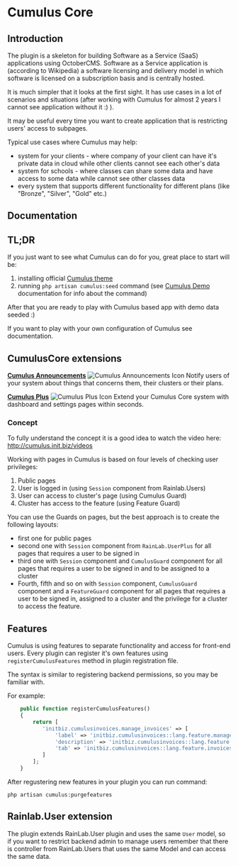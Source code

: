 # Cumulus Core

## Introduction
The plugin is a skeleton for building Software as a Service (SaaS) applications using OctoberCMS. Software as a Service application is (according to Wikipedia) a software licensing and delivery model in which software is licensed on a subscription basis and is centrally hosted.

It is much simpler that it looks at the first sight. It has use cases in a lot of scenarios and situations (after working with Cumulus for almost 2 years I cannot see application without it :) ).

It may be useful every time you want to create application that is restricting users' access to subpages.

Typical use cases where Cumulus may help:

* system for your clients - where company of your client can have it's private data in cloud while other clients cannot see each other's data
* system for schools - where classes can share some data and have access to some data while cannot see other classes data
* every system that supports different functionality for different plans (like "Bronze", "Silver", "Gold" etc.)

## Documentation

## TL;DR
If you just want to see what Cumulus can do for you, great place to start will be:
1. installing official [Cumulus theme](https://octobercms.com/theme/initbiz-cumulus)
1. running `php artisan cumulus:seed` command (see [Cumulus Demo]() documentation for info about the command)

After that you are ready to play with Cumulus based app with demo data seeded :)

If you want to play with your own configuration of Cumulus see documentation.

## CumulusCore extensions
**[Cumulus Announcements](https://octobercms.com/plugin/initbiz-cumulusannouncements)**
![Cumulus Announcements Icon](https://octobercms.com/storage/app/uploads/public/5b0/ed4/66c/thumb_9923_64_64_0_0_auto.png)
Notify users of your system about things that concerns them, their clusters or their plans.

**[Cumulus Plus](https://octobercms.com/plugin/initbiz-cumulusplus)**
![Cumulus Plus Icon](https://octobercms.com/storage/app/uploads/public/5b2/a0e/2d7/thumb_10080_64_64_0_0_auto.png)
Extend your Cumulus Core system with dashboard and settings pages within seconds.

### Concept
To fully understand the concept it is a good idea to watch the video here: <a href="http://cumulus.init.biz/videos">http://cumulus.init.biz/videos</a>

Working with pages in Cumulus is based on four levels of checking user privileges:

1. Public pages
1. User is logged in (using `Session` component from Rainlab.Users)
1. User can access to cluster's page (using Cumulus Guard)
1. Cluster has access to the feature (using Feature Guard)

You can use the Guards on pages, but the best approach is to create the following layouts:
* first one for public pages
* second one with `Session` component from `RainLab.UserPlus` for all pages that requires a user to be signed in
* third one with `Session` component and `CumulusGuard` component for all pages that requires a user to be signed in and to be assigned to a cluster
* Fourth, fifth and so on with `Session` component, `CumulusGuard` component and a `FeatureGuard` component for all pages that requires a user to be signed in, assigned to a cluster and the privilege for a cluster to access the feature.

## Features
Cumulus is using features to separate functionality and access for front-end users. Every plugin can register it's own features using `registerCumulusFeatures` method in plugin registration file.

The syntax is similar to registering backend permissions, so you may be familiar with.

For example:

```php
    public function registerCumulusFeatures()
    {
        return [
           'initbiz.cumulusinvoices.manage_invoices' => [
               'label' => 'initbiz.cumulusinvoices::lang.feature.manage_invoices',
               'description' => 'initbiz.cumulusinvoices::lang.feature.manage_invoices_desc',
               'tab' => 'initbiz.cumulusinvoices::lang.feature.invoices_tab',
           ]
        ];
    }
```

After regustering new features in your plugin you can run command:

```php artisan cumulus:purgefeatures```


## Rainlab.User extension
The plugin extends RainLab.User plugin and uses the same `User` model, so if you want to restrict backend admin to manage users remember that there is controller from RainLab.Users that uses the same Model and can access the same data.
